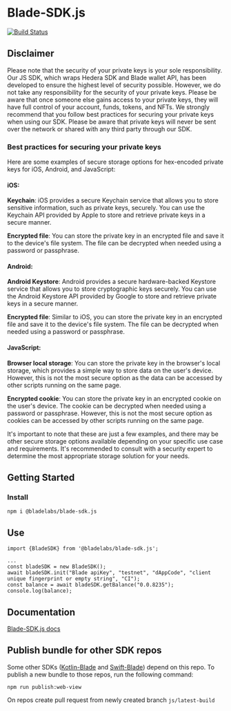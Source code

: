 # Blade-SDK.js

[![Build Status](https://github.com/Blade-Labs/blade-sdk.js/actions/workflows/node.js.yml/badge.svg)](https://github.com/Blade-Labs/blade-sdk.js/actions/workflows/node.js.yml)

## Disclaimer

Please note that the security of your private keys is your sole responsibility. Our JS SDK, which wraps Hedera SDK and Blade wallet API, has been developed to ensure the highest level of security possible. However, we do not take any responsibility for the security of your private keys. Please be aware that once someone else gains access to your private keys, they will have full control of your account, funds, tokens, and NFTs. We strongly recommend that you follow best practices for securing your private keys when using our SDK. Please be aware that private keys will never be sent over the network or shared with any third party through our SDK.

### Best practices for securing your private keys

Here are some examples of secure storage options for hex-encoded private keys for iOS, Android, and JavaScript:

#### iOS:

**Keychain**: iOS provides a secure Keychain service that allows you to store sensitive information, such as private keys, securely. You can use the Keychain API provided by Apple to store and retrieve private keys in a secure manner.

**Encrypted file**: You can store the private key in an encrypted file and save it to the device's file system. The file can be decrypted when needed using a password or passphrase.

#### Android:

**Android Keystore**: Android provides a secure hardware-backed Keystore service that allows you to store cryptographic keys securely. You can use the Android Keystore API provided by Google to store and retrieve private keys in a secure manner.

**Encrypted file**: Similar to iOS, you can store the private key in an encrypted file and save it to the device's file system. The file can be decrypted when needed using a password or passphrase.

#### JavaScript:

**Browser local storage**: You can store the private key in the browser's local storage, which provides a simple way to store data on the user's device. However, this is not the most secure option as the data can be accessed by other scripts running on the same page.

**Encrypted cookie**: You can store the private key in an encrypted cookie on the user's device. The cookie can be decrypted when needed using a password or passphrase. However, this is not the most secure option as cookies can be accessed by other scripts running on the same page.

It's important to note that these are just a few examples, and there may be other secure storage options available depending on your specific use case and requirements. It's recommended to consult with a security expert to determine the most appropriate storage solution for your needs.

## Getting Started

### Install

```
npm i @bladelabs/blade-sdk.js
```

## Use

```
import {BladeSDK} from '@bladelabs/blade-sdk.js';

...
const bladeSDK = new BladeSDK();
await bladeSDK.init("Blade apiKey", "testnet", "dAppCode", "client unique fingerprint or empty string", "CI");
const balance = await bladeSDK.getBalance("0.0.8235");
console.log(balance);
```

## Documentation

[Blade-SDK.js docs](SUMMARY.md)

## Publish bundle for other SDK repos

Some other SDKs ([Kotlin-Blade](https://github.com/Blade-Labs/kotlin-blade) and [Swift-Blade](https://github.com/Blade-Labs/swift-blade)) depend on this repo. To publish a new bundle to those repos, run the following command:

```
npm run publish:web-view
```

On repos create pull request from newly created branch `js/latest-build`
